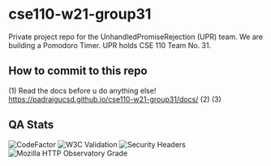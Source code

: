 # cse110-w21-group31
Private project repo for the UnhandledPromiseRejection (UPR) team. We are building a Pomodoro Timer. UPR holds CSE 110 Team No. 31.

## How to commit to this repo

(1) Read the docs before u do anything else! https://padraigucsd.github.io/cse110-w21-group31/docs/
(2)
(3)

## QA Stats
![CodeFactor](https://www.codefactor.io/repository/github/padraigucsd/cse110-w21-group31/badge?s=8ac88a28fb782976326069cf183529a77833268d)
![W3C Validation](https://img.shields.io/w3c-validation/html?label=w3c%20%28QA%29&targetUrl=https%3A%2F%2F100minutes-qa.netlify.app%2F)
![Security Headers](https://img.shields.io/security-headers?url=https%3A%2F%2F100minutes-qa.netlify.app%2F)
![Mozilla HTTP Observatory Grade](https://img.shields.io/mozilla-observatory/grade-score/100minutes-qa.netlify.app)
